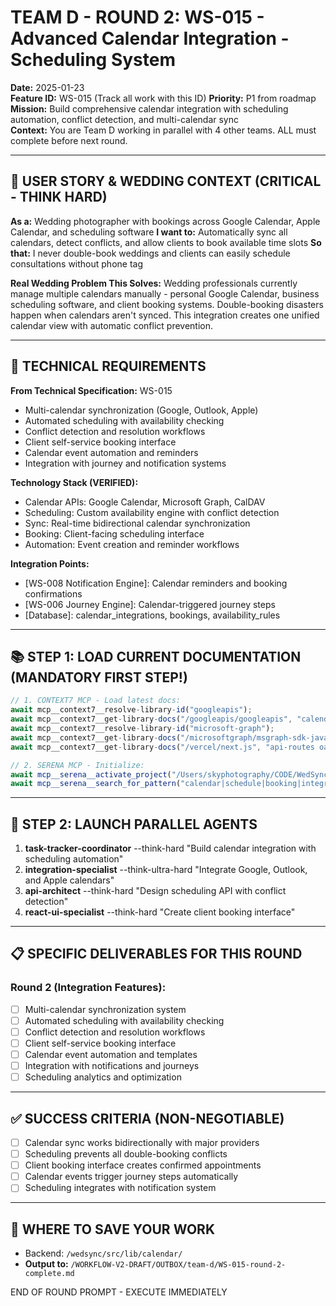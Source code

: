 # TEAM D - ROUND 2: WS-015 - Advanced Calendar Integration - Scheduling System

**Date:** 2025-01-23  
**Feature ID:** WS-015 (Track all work with this ID)
**Priority:** P1 from roadmap  
**Mission:** Build comprehensive calendar integration with scheduling automation, conflict detection, and multi-calendar sync  
**Context:** You are Team D working in parallel with 4 other teams. ALL must complete before next round.

---

## 🎯 USER STORY & WEDDING CONTEXT (CRITICAL - THINK HARD)

**As a:** Wedding photographer with bookings across Google Calendar, Apple Calendar, and scheduling software
**I want to:** Automatically sync all calendars, detect conflicts, and allow clients to book available time slots
**So that:** I never double-book weddings and clients can easily schedule consultations without phone tag

**Real Wedding Problem This Solves:**
Wedding professionals currently manage multiple calendars manually - personal Google Calendar, business scheduling software, and client booking systems. Double-booking disasters happen when calendars aren't synced. This integration creates one unified calendar view with automatic conflict prevention.

---

## 🎯 TECHNICAL REQUIREMENTS

**From Technical Specification:** WS-015
- Multi-calendar synchronization (Google, Outlook, Apple)
- Automated scheduling with availability checking
- Conflict detection and resolution workflows
- Client self-service booking interface
- Calendar event automation and reminders
- Integration with journey and notification systems

**Technology Stack (VERIFIED):**
- Calendar APIs: Google Calendar, Microsoft Graph, CalDAV
- Scheduling: Custom availability engine with conflict detection
- Sync: Real-time bidirectional calendar synchronization
- Booking: Client-facing scheduling interface
- Automation: Event creation and reminder workflows

**Integration Points:**
- [WS-008 Notification Engine]: Calendar reminders and booking confirmations
- [WS-006 Journey Engine]: Calendar-triggered journey steps
- [Database]: calendar_integrations, bookings, availability_rules

---

## 📚 STEP 1: LOAD CURRENT DOCUMENTATION (MANDATORY FIRST STEP!)

```typescript
// 1. CONTEXT7 MCP - Load latest docs:
await mcp__context7__resolve-library-id("googleapis");
await mcp__context7__get-library-docs("/googleapis/googleapis", "calendar-api events", 4000);
await mcp__context7__resolve-library-id("microsoft-graph");
await mcp__context7__get-library-docs("/microsoftgraph/msgraph-sdk-javascript", "calendar-integration", 3000);
await mcp__context7__get-library-docs("/vercel/next.js", "api-routes oauth", 3000);

// 2. SERENA MCP - Initialize:
await mcp__serena__activate_project("/Users/skyphotography/CODE/WedSync-2.0/WedSync2/wedsync");
await mcp__serena__search_for_pattern("calendar|schedule|booking|integration");
```

---

## 🚀 STEP 2: LAUNCH PARALLEL AGENTS

1. **task-tracker-coordinator** --think-hard "Build calendar integration with scheduling automation"
2. **integration-specialist** --think-ultra-hard "Integrate Google, Outlook, and Apple calendars"
3. **api-architect** --think-hard "Design scheduling API with conflict detection"
4. **react-ui-specialist** --think-hard "Create client booking interface"

---

## 📋 SPECIFIC DELIVERABLES FOR THIS ROUND

### Round 2 (Integration Features):
- [ ] Multi-calendar synchronization system
- [ ] Automated scheduling with availability checking
- [ ] Conflict detection and resolution workflows
- [ ] Client self-service booking interface
- [ ] Calendar event automation and templates
- [ ] Integration with notifications and journeys
- [ ] Scheduling analytics and optimization

---

## ✅ SUCCESS CRITERIA (NON-NEGOTIABLE)

- [ ] Calendar sync works bidirectionally with major providers
- [ ] Scheduling prevents all double-booking conflicts
- [ ] Client booking interface creates confirmed appointments
- [ ] Calendar events trigger journey steps automatically
- [ ] Scheduling integrates with notification system

---

## 💾 WHERE TO SAVE YOUR WORK

- Backend: `/wedsync/src/lib/calendar/`
- **Output to:** `/WORKFLOW-V2-DRAFT/OUTBOX/team-d/WS-015-round-2-complete.md`

END OF ROUND PROMPT - EXECUTE IMMEDIATELY